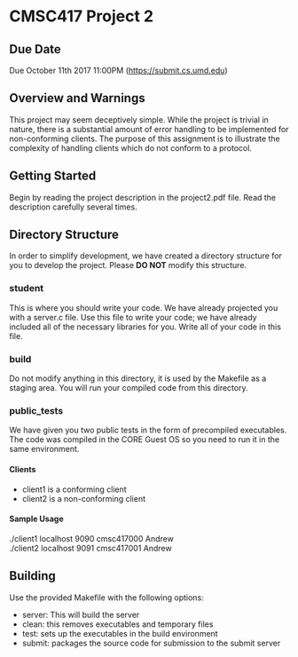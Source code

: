 # CMSC417 Project 2


## Due Date
Due October 11th 2017 11:00PM (https://submit.cs.umd.edu)


## Overview and Warnings
This project may seem deceptively simple. While the project is trivial in nature, there is a substantial amount of error handling to be implemented for non-conforming clients. The purpose of this assignment is to illustrate the complexity of handling clients which do not conform to a protocol. 


## Getting Started
Begin by reading the project description in the project2.pdf file. Read the description carefully several times. 



## Directory Structure
In order to simplify development, we have created a directory structure for you to develop the project. Please **DO NOT** modify this structure. 

### student
This is where you should write your code. We have already projected you with a server.c file. Use this file to write your code; we have already included all of the necessary libraries for you. Write all of your code in this file.

### build
Do not modify anything in this directory, it is used by the Makefile as a staging area. You will run your compiled code from this directory.

### public_tests
We have given you two public tests in the form of precompiled executables. The code was compiled in the CORE Guest OS so you need to run it in the same environment. 

#### Clients
* client1 is a conforming client
* client2 is a non-conforming client

#### Sample Usage
./client1 localhost 9090 cmsc417000 Andrew  
./client2 localhost 9091 cmsc417001 Andrew 

## Building
Use the provided Makefile with the following options:

* server: This will build the server
* clean: this removes executables and temporary files
* test: sets up the executables in the build environment 
* submit: packages the source code for submission to the submit server
